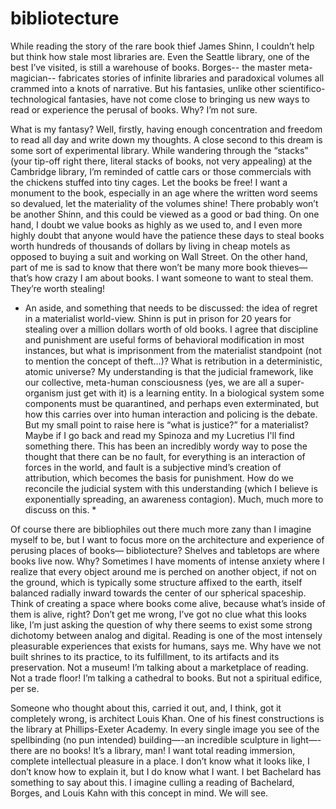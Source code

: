 # bibliotecture

While reading the story of the rare book thief James Shinn, I couldn’t help but think how stale most libraries are. Even the Seattle library, one of the best I’ve visited, is still a warehouse of books. Borges-- the master meta-magician-- fabricates stories of infinite libraries and paradoxical volumes all crammed into a knots of narrative. But his fantasies, unlike other scientifico-technological fantasies, have not come close to bringing us new ways to read or experience the perusal of books. Why? I’m not sure.

What is my fantasy? Well, firstly, having enough concentration and freedom to read all day and write down my thoughts. A close second to this dream is some sort of experimental library. While wandering through the “stacks” (your tip-off right there, literal stacks of books, not very appealing) at the Cambridge library, I’m reminded of cattle cars or those commercials with the chickens stuffed into tiny cages. Let the books be free! I want a monument to the book, especially in an age where the written word seems so devalued, let the materiality of the volumes shine! There probably won’t be another Shinn, and this could be viewed as a good or bad thing. On one hand, I doubt we value books as highly as we used to, and I even more highly doubt that anyone would have the patience these days to steal books worth hundreds of thousands of dollars by living in cheap motels as opposed to buying a suit and working on Wall Street. On the other hand, part of me is sad to know that there won’t be many more book thieves— that’s how crazy I am about books. I want someone to want to steal them. They’re worth stealing! 

* An aside, and something that needs to be discussed: the idea of regret in a materialist world-view. Shinn is put in prison for 20 years for stealing over a million dollars worth of old books. I agree that discipline and punishment are useful forms of behavioral modification in most instances, but what is imprisonment from the materialist standpoint (not to mention the concept of theft…)? What is retribution in a deterministic, atomic universe? My understanding is that the judicial framework, like our collective, meta-human consciousness (yes, we are all a super-organism just get with it) is a learning entity. In a biological system some components must be quarantined, and perhaps even exterminated, but how this carries over into human interaction and policing is the debate. But my small point to raise here is “what is justice?” for a materialist? Maybe if I go back and read my Spinoza and my Lucretius I'll find something there. This has been an incredibly wordy way to pose the thought that there can be no fault, for everything is an interaction of forces in the world, and fault is a subjective mind’s creation of attribution, which becomes the basis for punishment. How do we reconcile the judicial system with this understanding (which I believe is exponentially spreading, an awareness contagion). Much, much more to discuss on this. * 

Of course there are bibliophiles out there much more zany than I imagine myself to be, but I want to focus more on the architecture and experience of perusing places of books— bibliotecture? Shelves and tabletops are where books live now. Why? Sometimes I have moments of intense anxiety where I realize that every object around me is perched on another object, if not on the ground, which is typically some structure affixed to the earth, itself balanced radially inward towards the center of our spherical spaceship. Think of creating a space where books come alive, because what’s inside of them is alive, right? Don’t get me wrong, I’ve got no clue what this looks like, I’m just asking the question of why there seems to exist some strong dichotomy between analog and digital. Reading is one of the most intensely pleasurable experiences that exists for humans, says me. Why have we not built shrines to its practice, to its fulfillment, to its artifacts and its preservation. Not a museum! I’m talking about a marketplace of reading. Not a trade floor! I’m talking a cathedral to books. But not a spiritual edifice, per se. 

Someone who thought about this, carried it out, and, I think, got it completely wrong, is architect Louis Khan. One of his finest constructions is the library at Phillips-Exeter Academy. In every single image you see of the spellbinding (no pun intended) building—-an incredible sculpture in light—- there are no books! It’s a library, man! I want total reading immersion, complete intellectual pleasure in a place. I don’t know what it looks like, I don’t know how to explain it, but I do know what I want. I bet Bachelard has something to say about this. I imagine culling a reading of Bachelard, Borges, and Louis Kahn with this concept in mind. We will see. 
